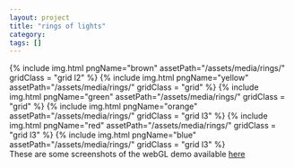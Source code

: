 ```yaml
---
layout: project
title: "rings of lights"
category: 
tags: []
---
```



<div class="content-container">
<div class="index-content">
<div class="grid-gutter"></div><div class="grid-sizer"></div>
  {% include img.html pngName="brown" assetPath="/assets/media/rings/" gridClass = "grid l2" %}
  {% include img.html pngName="yellow" assetPath="/assets/media/rings/" gridClass = "grid" %}
  {% include img.html pngName="green" assetPath="/assets/media/rings/" gridClass = "grid" %}
  {% include img.html pngName="orange" assetPath="/assets/media/rings/" gridClass = "grid l3" %}
  {% include img.html pngName="red" assetPath="/assets/media/rings/" gridClass = "grid l3" %}
  {% include img.html pngName="blue" assetPath="/assets/media/rings/" gridClass = "grid l3" %}

  <div class = "grid l3">
  These are some screenshots of the webGL demo available <a href='/demo/rings/'>here</a>
  </div>

</div>
</div>

